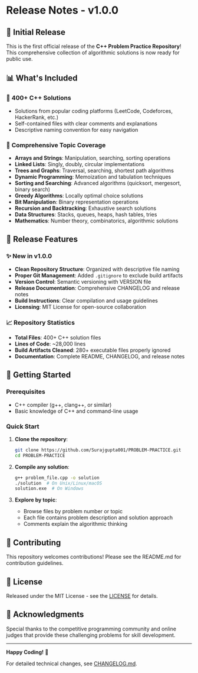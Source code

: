 # Release Notes - v1.0.0

## 🎉 Initial Release

This is the first official release of the **C++ Problem Practice Repository**! This comprehensive collection of algorithmic solutions is now ready for public use.

## 📊 What's Included

### 📁 **400+ C++ Solutions**
- Solutions from popular coding platforms (LeetCode, Codeforces, HackerRank, etc.)
- Self-contained files with clear comments and explanations
- Descriptive naming convention for easy navigation

### 🧠 **Comprehensive Topic Coverage**
- **Arrays and Strings**: Manipulation, searching, sorting operations
- **Linked Lists**: Singly, doubly, circular implementations
- **Trees and Graphs**: Traversal, searching, shortest path algorithms
- **Dynamic Programming**: Memoization and tabulation techniques
- **Sorting and Searching**: Advanced algorithms (quicksort, mergesort, binary search)
- **Greedy Algorithms**: Locally optimal choice solutions
- **Bit Manipulation**: Binary representation operations
- **Recursion and Backtracking**: Exhaustive search solutions
- **Data Structures**: Stacks, queues, heaps, hash tables, tries
- **Mathematics**: Number theory, combinatorics, algorithmic solutions

## 🔧 **Release Features**

### ✨ **New in v1.0.0**
- **Clean Repository Structure**: Organized with descriptive file naming
- **Proper Git Management**: Added `.gitignore` to exclude build artifacts
- **Version Control**: Semantic versioning with VERSION file
- **Release Documentation**: Comprehensive CHANGELOG and release notes
- **Build Instructions**: Clear compilation and usage guidelines
- **Licensing**: MIT License for open-source collaboration

### 📈 **Repository Statistics**
- **Total Files**: 400+ C++ solution files
- **Lines of Code**: ~28,000 lines
- **Build Artifacts Cleaned**: 280+ executable files properly ignored
- **Documentation**: Complete README, CHANGELOG, and release notes

## 🚀 **Getting Started**

### Prerequisites
- C++ compiler (g++, clang++, or similar)
- Basic knowledge of C++ and command-line usage

### Quick Start
1. **Clone the repository**:
   ```bash
   git clone https://github.com/Surajgupta001/PROBLEM-PRACTICE.git
   cd PROBLEM-PRACTICE
   ```

2. **Compile any solution**:
   ```bash
   g++ problem_file.cpp -o solution
   ./solution  # On Unix/Linux/macOS
   solution.exe  # On Windows
   ```

3. **Explore by topic**:
   - Browse files by problem number or topic
   - Each file contains problem description and solution approach
   - Comments explain the algorithmic thinking

## 🤝 **Contributing**

This repository welcomes contributions! Please see the README.md for contribution guidelines.

## 📄 **License**

Released under the MIT License - see the [LICENSE](https://opensource.org/licenses/MIT) for details.

## 🙏 **Acknowledgments**

Special thanks to the competitive programming community and online judges that provide these challenging problems for skill development.

---

**Happy Coding!** 🚀

For detailed technical changes, see [CHANGELOG.md](CHANGELOG.md).